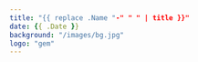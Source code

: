 ```yaml
---
title: "{{ replace .Name "-" " " | title }}"
date: {{ .Date }}
background: "/images/bg.jpg"
logo: "gem"
---
```

